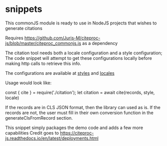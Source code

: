 # snippets

This commonJS module is ready to use in NodeJS projects that wishes to generate citations


Requires https://github.com/Juris-M/citeproc-js/blob/master/citeproc_commonjs.js as a dependency


The citation tool needs both a locale configuration and a style configuration; The code snippet will attempt to get these configurations locally 
before making http calls to retrieve this info.


The configurations are available at
[styles](https://github.com/citation-style-language/styles.git)
and 
[locales](https://github.com/citation-style-language/locales)



Usage would look like:


const { cite } = require('./citation');
let citation = await cite(records, style, locale)

If the records are in CLS JSON format, then the library can used as is. If the records are not, the user must 
fill in their own conversion function in the generateClsFromRecord section.


This snippet simply packages the demo code and adds a few more capabilities
Credit goes to https://citeproc-js.readthedocs.io/en/latest/deployments.html
